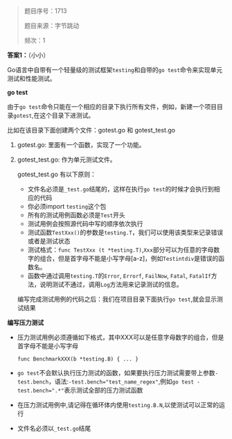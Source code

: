 > 题目序号：1713
>
> 题目来源：字节跳动
>
> 频次：1

**答案1：**（小小）

Go语言中自带有一个轻量级的测试框架`testing`和自带的`go test`命令来实现单元测试和性能测试。

**go test**

由于`go test`命令只能在一个相应的目录下执行所有文件，例如，新建一个项目目录`gotest`,在这个目录下进测试。

比如在该目录下面创建两个文件：gotest.go 和 gotest_test.go

1. gotest.go: 里面有一个函数，实现了一个功能。

2. gotest_test.go: 作为单元测试文件。

   gotest_test.go 有以下原则：

   - 文件名必须是`_test.go`结尾的，这样在执行`go test`的时候才会执行到相应的代码
   - 你必须import `testing`这个包
   - 所有的测试用例函数必须是`Test`开头
   - 测试用例会按照源代码中写的顺序依次执行
   - 测试函数`TestXxx()`的参数是`testing.T`，我们可以使用该类型来记录错误或者是测试状态
   - 测试格式：`func TestXxx (t *testing.T)`,`Xxx`部分可以为任意的字母数字的组合，但是首字母不能是小写字母[a-z]，例如`Testintdiv`是错误的函数名。
   - 函数中通过调用`testing.T`的`Error`, `Errorf`, `FailNow`, `Fatal`, `FatalIf`方法，说明测试不通过，调用`Log`方法用来记录测试的信息。

   编写完成测试用例的代码之后：我们在项目目录下面执行`go test`,就会显示测试结果

**编写压力测试**

- 压力测试用例必须遵循如下格式，其中XXX可以是任意字母数字的组合，但是首字母不能是小写字母

  ```
  func BenchmarkXXX(b *testing.B) { ... }
  ```

- `go test`不会默认执行压力测试的函数，如果要执行压力测试需要带上参数`-test.bench`，语法:`-test.bench="test_name_regex"`,例如`go test -test.bench=".*"`表示测试全部的压力测试函数

- 在压力测试用例中,请记得在循环体内使用`testing.B.N`,以使测试可以正常的运行

- 文件名必须以`_test.go`结尾
